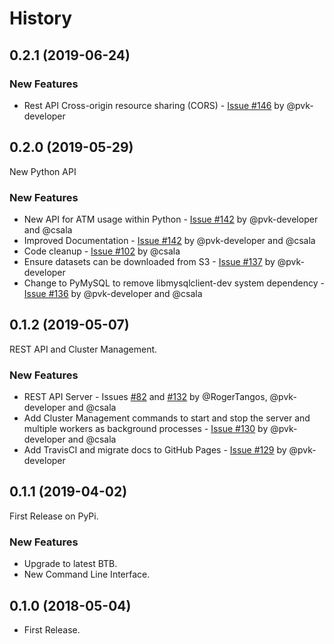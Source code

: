 # History

## 0.2.1 (2019-06-24)

### New Features

* Rest API Cross-origin resource sharing (CORS) - [Issue #146](https://github.com/HDI-Project/ATM/issues/146) by @pvk-developer

## 0.2.0 (2019-05-29)

New Python API

### New Features

* New API for ATM usage within Python - [Issue #142](https://github.com/HDI-Project/ATM/issues/142) by
  @pvk-developer and @csala
* Improved Documentation - [Issue #142](https://github.com/HDI-Project/ATM/issues/142) by
  @pvk-developer and @csala
* Code cleanup - [Issue #102](https://github.com/HDI-Project/ATM/issues/102) by
  @csala
* Ensure datasets can be downloaded from S3 - [Issue #137](https://github.com/HDI-Project/ATM/issues/137) by @pvk-developer
* Change to PyMySQL to remove libmysqlclient-dev system dependency - [Issue #136](https://github.com/HDI-Project/ATM/issues/136) by @pvk-developer and @csala

## 0.1.2 (2019-05-07)

REST API and Cluster Management.

### New Features

* REST API Server - Issues [#82](https://github.com/HDI-Project/ATM/issues/82) and
  [#132](https://github.com/HDI-Project/ATM/issues/132) by @RogerTangos, @pvk-developer and @csala
* Add Cluster Management commands to start and stop the server and multiple workers
  as background processes - [Issue #130](https://github.com/HDI-Project/ATM/issues/130) by
  @pvk-developer and @csala
* Add TravisCI and migrate docs to GitHub Pages - [Issue #129](https://github.com/HDI-Project/ATM/issues/129)
  by @pvk-developer

## 0.1.1 (2019-04-02)

First Release on PyPi.

### New Features

* Upgrade to latest BTB.
* New Command Line Interface.

## 0.1.0 (2018-05-04)

* First Release.
